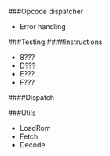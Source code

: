 ###Opcode dispatcher
- Error handling

###Testing
####Instructions
- 8???
- D???
- E???
- F???

####Dispatch

###Utils
- LoadRom
- Fetch
- Decode
